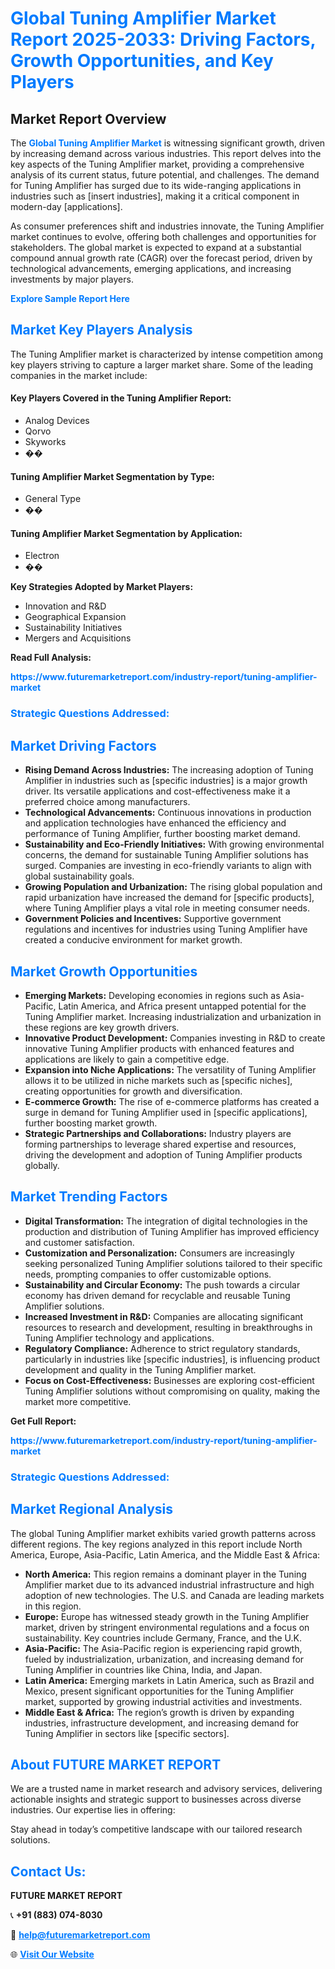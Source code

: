 <h1 style="color: #007BFF;">Global Tuning Amplifier Market Report 2025-2033: Driving Factors, Growth Opportunities, and Key Players</h1>

<section id="overview">
<h2>Market Report Overview</h2>
<p>The <a href="https://www.futuremarketreport.com/industry-report/tuning-amplifier-market" style="color: #007BFF; text-decoration: none;"><strong>Global Tuning Amplifier Market</strong></a> is witnessing significant growth, driven by increasing demand across various industries. This report delves into the key aspects of the Tuning Amplifier market, providing a comprehensive analysis of its current status, future potential, and challenges. The demand for Tuning Amplifier has surged due to its wide-ranging applications in industries such as [insert industries], making it a critical component in modern-day [applications].</p>
<p>As consumer preferences shift and industries innovate, the Tuning Amplifier market continues to evolve, offering both challenges and opportunities for stakeholders. The global market is expected to expand at a substantial compound annual growth rate (CAGR) over the forecast period, driven by technological advancements, emerging applications, and increasing investments by major players.</p>
</section>

<section id="overview">
<p><a href="https://www.futuremarketreport.com/request-sample/reportId=113602" style="color: #007BFF; text-decoration: none;"><strong>Explore Sample Report Here</strong></a></p>
</section>

<section id="key-players">
<h2 style="color: #007BFF;">Market Key Players Analysis</h2>
<p>The Tuning Amplifier market is characterized by intense competition among key players striving to capture a larger market share. Some of the leading companies in the market include:</p>
<h4>Key Players Covered in the Tuning Amplifier Report:</h4>
<ul><li>Analog Devices</li><li>Qorvo</li><li>Skyworks</li><li>��</li></ul>
<h4>Tuning Amplifier Market Segmentation by Type:</h4>
<ul><li>General Type</li><li>��</li></ul>

<h4>Tuning Amplifier Market Segmentation by Application:</h4>
<ul><li>Electron</li><li>��</li></ul>
<p><strong>Key Strategies Adopted by Market Players:</strong></p>
<ul>
<li>Innovation and R&D</li>
<li>Geographical Expansion</li>
<li>Sustainability Initiatives</li>
<li>Mergers and Acquisitions</li>
</ul>
</section>

<section>
<p><strong>Read Full Analysis: </strong></p><a href="https://www.futuremarketreport.com/industry-report/tuning-amplifier-market" style="color: #007BFF; text-decoration: none;"><strong>https://www.futuremarketreport.com/industry-report/tuning-amplifier-market</strong></a>
<h3 style="color: #007BFF;">Strategic Questions Addressed:</h3>
</section>

<section id="driving-factors">
<h2 style="color: #007BFF;">Market Driving Factors</h2>
<ul>
<li><strong>Rising Demand Across Industries:</strong> The increasing adoption of Tuning Amplifier in industries such as [specific industries] is a major growth driver. Its versatile applications and cost-effectiveness make it a preferred choice among manufacturers.</li>
<li><strong>Technological Advancements:</strong> Continuous innovations in production and application technologies have enhanced the efficiency and performance of Tuning Amplifier, further boosting market demand.</li>
<li><strong>Sustainability and Eco-Friendly Initiatives:</strong> With growing environmental concerns, the demand for sustainable Tuning Amplifier solutions has surged. Companies are investing in eco-friendly variants to align with global sustainability goals.</li>
<li><strong>Growing Population and Urbanization:</strong> The rising global population and rapid urbanization have increased the demand for [specific products], where Tuning Amplifier plays a vital role in meeting consumer needs.</li>
<li><strong>Government Policies and Incentives:</strong> Supportive government regulations and incentives for industries using Tuning Amplifier have created a conducive environment for market growth.</li>
</ul>
</section>

<section id="growth-opportunities">
<h2 style="color: #007BFF;">Market Growth Opportunities</h2>
<ul>
<li><strong>Emerging Markets:</strong> Developing economies in regions such as Asia-Pacific, Latin America, and Africa present untapped potential for the Tuning Amplifier market. Increasing industrialization and urbanization in these regions are key growth drivers.</li>
<li><strong>Innovative Product Development:</strong> Companies investing in R&D to create innovative Tuning Amplifier products with enhanced features and applications are likely to gain a competitive edge.</li>
<li><strong>Expansion into Niche Applications:</strong> The versatility of Tuning Amplifier allows it to be utilized in niche markets such as [specific niches], creating opportunities for growth and diversification.</li>
<li><strong>E-commerce Growth:</strong> The rise of e-commerce platforms has created a surge in demand for Tuning Amplifier used in [specific applications], further boosting market growth.</li>
<li><strong>Strategic Partnerships and Collaborations:</strong> Industry players are forming partnerships to leverage shared expertise and resources, driving the development and adoption of Tuning Amplifier products globally.</li>
</ul>
</section>

<section id="trending-factors">
<h2 style="color: #007BFF;">Market Trending Factors</h2>
<ul>
<li><strong>Digital Transformation:</strong> The integration of digital technologies in the production and distribution of Tuning Amplifier has improved efficiency and customer satisfaction.</li>
<li><strong>Customization and Personalization:</strong> Consumers are increasingly seeking personalized Tuning Amplifier solutions tailored to their specific needs, prompting companies to offer customizable options.</li>
<li><strong>Sustainability and Circular Economy:</strong> The push towards a circular economy has driven demand for recyclable and reusable Tuning Amplifier solutions.</li>
<li><strong>Increased Investment in R&D:</strong> Companies are allocating significant resources to research and development, resulting in breakthroughs in Tuning Amplifier technology and applications.</li>
<li><strong>Regulatory Compliance:</strong> Adherence to strict regulatory standards, particularly in industries like [specific industries], is influencing product development and quality in the Tuning Amplifier market.</li>
<li><strong>Focus on Cost-Effectiveness:</strong> Businesses are exploring cost-efficient Tuning Amplifier solutions without compromising on quality, making the market more competitive.</li>
</ul>
</section>

<section>
<p><strong>Get Full Report: </strong></p><a href="https://www.futuremarketreport.com/industry-report/tuning-amplifier-market" style="color: #007BFF; text-decoration: none;"><strong>https://www.futuremarketreport.com/industry-report/tuning-amplifier-market</strong></a>
<h3 style="color: #007BFF;">Strategic Questions Addressed:</h3>
</section>


<section id="regional-analysis">
<h2 style="color: #007BFF;">Market Regional Analysis</h2>
<p>The global Tuning Amplifier market exhibits varied growth patterns across different regions. The key regions analyzed in this report include North America, Europe, Asia-Pacific, Latin America, and the Middle East & Africa:</p>
<ul>
<li><strong>North America:</strong> This region remains a dominant player in the Tuning Amplifier market due to its advanced industrial infrastructure and high adoption of new technologies. The U.S. and Canada are leading markets in this region.</li>
<li><strong>Europe:</strong> Europe has witnessed steady growth in the Tuning Amplifier market, driven by stringent environmental regulations and a focus on sustainability. Key countries include Germany, France, and the U.K.</li>
<li><strong>Asia-Pacific:</strong> The Asia-Pacific region is experiencing rapid growth, fueled by industrialization, urbanization, and increasing demand for Tuning Amplifier in countries like China, India, and Japan.</li>
<li><strong>Latin America:</strong> Emerging markets in Latin America, such as Brazil and Mexico, present significant opportunities for the Tuning Amplifier market, supported by growing industrial activities and investments.</li>
<li><strong>Middle East & Africa:</strong> The region’s growth is driven by expanding industries, infrastructure development, and increasing demand for Tuning Amplifier in sectors like [specific sectors].</li>
</ul>
</section>

<footer>
<h2 style="color: #007BFF;">About FUTURE MARKET REPORT</h2>
<p>We are a trusted name in market research and advisory services, delivering actionable insights and strategic support to businesses across diverse industries. Our expertise lies in offering:</p>

<p>Stay ahead in today’s competitive landscape with our tailored research solutions.</p>

<h2 style="color: #007BFF;">Contact Us:</h2>
<p><strong>FUTURE MARKET REPORT</strong></p>
<p>📞 <strong>+91 (883) 074-8030</strong></p>
<p>📧 <strong><a href="mailto:help@futuremarketreport.com" style="color: #007BFF;">help@futuremarketreport.com</a></strong></p>
<p>🌐 <strong><a href="https://www.futuremarketreport.com/" style="color: #007BFF;">Visit Our Website</a></strong></p>
</footer>